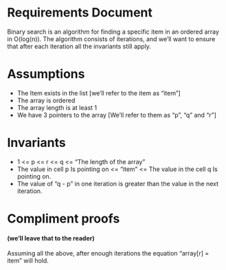 # Requirements Document
Binary search is an algorithm for finding a specific item in an ordered array in O(log(n)).
The algorithm consists of iterations, and we’ll want to ensure that after each iteration all the invariants still apply.

# Assumptions
- The Item exists in the list [we’ll refer to the item as “item”]
- The array is ordered
- The array length is at least 1
- We have 3 pointers to the array [We’ll refer to them as “p”, “q” and “r”]
# Invariants
- 1 <= p <= r <= q <= “The length of the array”
- The value in cell p Is pointing on <= “item” <= The value in the cell q Is pointing on.
- The value of “q - p” in one iteration is greater than the value in the next iteration.

# Compliment proofs
#### (we’ll leave that to the reader)

Assuming all the above, after enough iterations the equation “array[r] = item” will hold.
